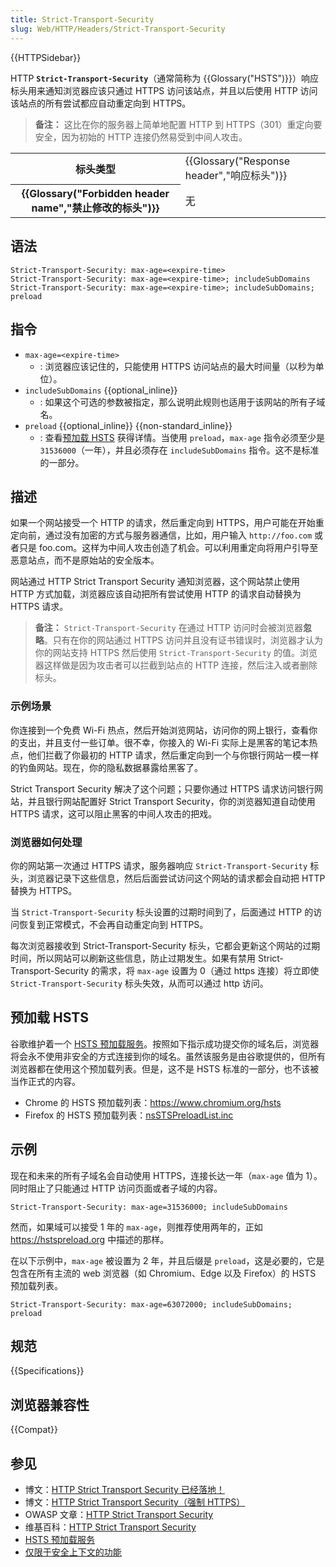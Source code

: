 ```yaml
---
title: Strict-Transport-Security
slug: Web/HTTP/Headers/Strict-Transport-Security
---
```


{{HTTPSidebar}}

HTTP **`Strict-Transport-Security`**（通常简称为 {{Glossary("HSTS")}}）响应标头用来通知浏览器应该只通过 HTTPS 访问该站点，并且以后使用 HTTP 访问该站点的所有尝试都应自动重定向到 HTTPS。

> **备注：** 这比在你的服务器上简单地配置 HTTP 到 HTTPS（301）重定向要安全，因为初始的 HTTP 连接仍然易受到中间人攻击。

<table class="properties">
  <tbody>
    <tr>
      <th scope="row">标头类型</th>
      <td>{{Glossary("Response header","响应标头")}}</td>
    </tr>
    <tr>
      <th scope="row">{{Glossary("Forbidden header name","禁止修改的标头")}}</th>
      <td>无</td>
    </tr>
  </tbody>
</table>

## 语法

```http
Strict-Transport-Security: max-age=<expire-time>
Strict-Transport-Security: max-age=<expire-time>; includeSubDomains
Strict-Transport-Security: max-age=<expire-time>; includeSubDomains; preload
```

## 指令

- `max-age=<expire-time>`
  - : 浏览器应该记住的，只能使用 HTTPS 访问站点的最大时间量（以秒为单位）。
- `includeSubDomains` {{optional_inline}}
  - : 如果这个可选的参数被指定，那么说明此规则也适用于该网站的所有子域名。
- `preload` {{optional_inline}} {{non-standard_inline}}
  - : 查看[预加载 HSTS](#预加载_hsts) 获得详情。当使用 `preload`，`max-age` 指令必须至少是 `31536000`（一年），并且必须存在 `includeSubDomains` 指令。这不是标准的一部分。

## 描述

如果一个网站接受一个 HTTP 的请求，然后重定向到 HTTPS，用户可能在开始重定向前，通过没有加密的方式与服务器通信，比如，用户输入 `http://foo.com` 或者只是 foo.com。这样为中间人攻击创造了机会。可以利用重定向将用户引导至恶意站点，而不是原始站的安全版本。

网站通过 HTTP Strict Transport Security 通知浏览器，这个网站禁止使用 HTTP 方式加载，浏览器应该自动把所有尝试使用 HTTP 的请求自动替换为 HTTPS 请求。

> **备注：** `Strict-Transport-Security` 在通过 HTTP 访问时会被浏览器**忽略**。只有在你的网站通过 HTTPS 访问并且没有证书错误时，浏览器才认为你的网站支持 HTTPS 然后使用 `Strict-Transport-Security` 的值。浏览器这样做是因为攻击者可以拦截到站点的 HTTP 连接，然后注入或者删除标头。

### 示例场景

你连接到一个免费 Wi-Fi 热点，然后开始浏览网站，访问你的网上银行，查看你的支出，并且支付一些订单。很不幸，你接入的 Wi-Fi 实际上是黑客的笔记本热点，他们拦截了你最初的 HTTP 请求，然后重定向到一个与你银行网站一模一样的钓鱼网站。现在，你的隐私数据暴露给黑客了。

Strict Transport Security 解决了这个问题；只要你通过 HTTPS 请求访问银行网站，并且银行网站配置好 Strict Transport Security，你的浏览器知道自动使用 HTTPS 请求，这可以阻止黑客的中间人攻击的把戏。

### 浏览器如何处理

你的网站第一次通过 HTTPS 请求，服务器响应 `Strict-Transport-Security` 标头，浏览器记录下这些信息，然后后面尝试访问这个网站的请求都会自动把 HTTP 替换为 HTTPS。

当 `Strict-Transport-Security` 标头设置的过期时间到了，后面通过 HTTP 的访问恢复到正常模式，不会再自动重定向到 HTTPS。

每次浏览器接收到 Strict-Transport-Security 标头，它都会更新这个网站的过期时间，所以网站可以刷新这些信息，防止过期发生。如果有禁用 Strict-Transport-Security 的需求，将 `max-age` 设置为 0（通过 https 连接）将立即使 `Strict-Transport-Security` 标头失效，从而可以通过 http 访问。

## 预加载 HSTS

谷歌维护着一个 [HSTS 预加载服务](https://hstspreload.appspot.com/)。按照如下指示成功提交你的域名后，浏览器将会永不使用非安全的方式连接到你的域名。虽然该服务是由谷歌提供的，但所有浏览器都在使用这个预加载列表。但是，这不是 HSTS 标准的一部分，也不该被当作正式的内容。

- Chrome 的 HSTS 预加载列表：<https://www.chromium.org/hsts>
- Firefox 的 HSTS 预加载列表：[nsSTSPreloadList.inc](https://hg.mozilla.org/mozilla-central/raw-file/tip/security/manager/ssl/nsSTSPreloadList.inc)

## 示例

现在和未来的所有子域名会自动使用 HTTPS，连接长达一年（`max-age` 值为 1）。同时阻止了只能通过 HTTP 访问页面或者子域的内容。

```http
Strict-Transport-Security: max-age=31536000; includeSubDomains
```

然而，如果域可以接受 1 年的 `max-age`，则推荐使用两年的，正如 <https://hstspreload.org> 中描述的那样。

在以下示例中，`max-age` 被设置为 2 年，并且后缀是 `preload`，这是必要的，它是包含在所有主流的 web 浏览器（如 Chromium、Edge 以及 Firefox）的 HSTS 预加载列表。

```http
Strict-Transport-Security: max-age=63072000; includeSubDomains; preload
```

## 规范

{{Specifications}}

## 浏览器兼容性

{{Compat}}

## 参见

- 博文：[HTTP Strict Transport Security 已经落地！](http://blog.sidstamm.com/2010/08/http-strict-transport-security-has.html)
- 博文：[HTTP Strict Transport Security（强制 HTTPS）](http://hacks.mozilla.org/2010/08/firefox-4-http-strict-transport-security-force-https/)
- OWASP 文章：[HTTP Strict Transport Security](https://cheatsheetseries.owasp.org/cheatsheets/HTTP_Strict_Transport_Security_Cheat_Sheet.html)
- 维基百科：[HTTP Strict Transport Security](http://en.wikipedia.org/wiki/HTTP_Strict_Transport_Security)
- [HSTS 预加载服务](https://hstspreload.org/)
- [仅限于安全上下文的功能](/zh-CN/docs/Web/Security/Secure_Contexts/features_restricted_to_secure_contexts)
